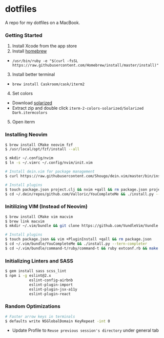 # dotfiles
A repo for my dotfiles on a MacBook.


### Getting Started

1. Install Xcode from the app store
2. Install [homebrew](http://brew.sh/)
  - `/usr/bin/ruby -e "$(curl -fsSL https://raw.githubusercontent.com/Homebrew/install/master/install)"`
3. Install better terminal
  - `brew install Caskroom/cask/iterm2`
4. Set colors
  - Download [solarized](http://ethanschoonover.com/solarized/files/solarized.zip)
  - Extract zip and double click `iterm-2-colors-solarized/Solarized Dark.itermcolors`
5. Open iterm

### Installing Neovim

```bash
$ brew install CMake neovim fzf
$ /usr/local/opt/fzf/install --all

$ mkdir ~/.config/nvim
$ ln -s ~/.vimrc ~/.config/nvim/init.vim

# Install dein.vim for package management
$ curl https://raw.githubusercontent.com/Shougo/dein.vim/master/bin/installer.sh > installer.sh && sh ./installer.sh ~/.dein

# Install plugins
$ touch package.json project.clj && nvim +qall && rm package.json project.clj
$ cd ~/.dein/repos/github.com/Valloric/YouCompleteMe && ./install.py --tern-completer
```

### Initilizing VIM (Instead of Neovim)

```bash
$ brew install CMake vim macvim
$ brew link macvim
$ mkdir ~/.vim/bundle && git clone https://github.com/VundleVim/Vundle.vim ~/.vim/bundle/vundle

# Install plugins
$ touch package.json && vim +PluginInstall +qall && rm package.json
$ cd ~/.vim/bundle/YouCompleteMe && ./install.py --tern-completer
$ cd ~/.vim/bundle/command-t/ruby/command-t && ruby extconf.rb && make
```

### Initializing Linters and SASS

```bash
$ gem install sass scss_lint
$ npm i -g eslint@2.x
           eslint-config-airbnb
           eslint-plugin-import
           eslint-plugin-jsx-a11y
           eslint-plugin-react

```

### Random Optimizations

```bash
# Faster arrow keys in terminals
$ defaults write NSGlobalDomain KeyRepeat -int 0
```

- Update Profile to `Reuse previous session's directory` under general tab
